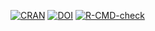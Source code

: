 <!-- badges: start -->
[![CRAN](https://img.shields.io/badge/dynamic/yaml?url=https%3A%2F%2Fcloud.r-project.org%2Fweb%2Fpackages%2FCHNOSZ%2FDESCRIPTION&query=%24.Version&logo=r&label=CRAN&color=4bc51e)](https://cran.r-project.org/package=CHNOSZ)
[![DOI](https://zenodo.org/badge/DOI/10.5281/zenodo.7765500.svg)](https://doi.org/10.5281/zenodo.7765500)
[![R-CMD-check](https://github.com/jedick/CHNOSZ/actions/workflows/R-CMD-check.yaml/badge.svg)](https://github.com/jedick/CHNOSZ/actions/workflows/R-CMD-check.yaml)
<!-- badges: end -->
